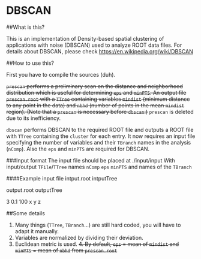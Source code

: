# DBSCAN

##What is this?

This is an implementation of Density-based spatial clustering of applications with noise (DBSCAN) used to analyze ROOT data files.
For details about DBSCAN, please check https://en.wikipedia.org/wiki/DBSCAN


##How to use this?

First you have to compile the sources (duh).

~~`prescan` performs a preliminary scan on the distance and neighborhood distribution which is useful for determining `eps` 
and `minPTS`. An output file `prescan.root` with a `TTree` containing variables `mindist` (minimum distance to any point 
in the data) and `nbhd` (number of points in the mean `mindist` region). (Note that a `prescan` is necessary before `dbscan`.)~~
`prescan` is deleted due to its inefficiency.

`dbscan` performs DBSCAN to the required ROOT file and outputs a ROOT file with `TTree` containing the `cluster` for each entry. It 
now requires an input file specifying the number of variables and their `TBranch` names in the analysis (`nComp`). Also the 
`eps` and `minPTS` are required for DBSCAN.

###Input format
The input file should be placed at ./input/input
With input/output `TFile`/`TTree` names `nComp` `eps` `minPTS` and names of the `TBranch`

####Example input file
intput.root intputTree


output.root outputTree


3
0.1
100
x
y
z

##Some details
1. Many things (`TTree`, `TBranch`...) are still hard coded, you will have to adapt it manually.
2. Variables are normalized by dividing their deviation.
3. Euclidean metric is used.
~~4. By default, `eps` = mean of `mindist` and `minPTS` = mean of `nbhd` from `prescan.root`~~
